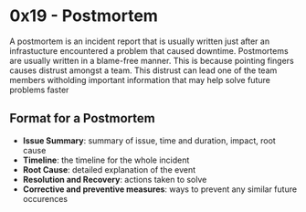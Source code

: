 # 0x19 - Postmortem
A postmortem is an incident report that is usually written just after an infrastucture encountered a problem that caused downtime. Postmortems are usually written in a blame-free manner. This is because pointing fingers causes distrust amongst a team. This distrust can lead one of the team members witholding important information that may help solve future problems faster

## Format for a Postmortem
* **Issue Summary**: summary of issue, time and duration, impact, root cause
* **Timeline**: the timeline for the whole incident
* **Root Cause**: detailed explanation of the event
* **Resolution and Recovery**: actions taken to solve
* **Corrective and preventive measures**: ways to prevent any similar future occurences
